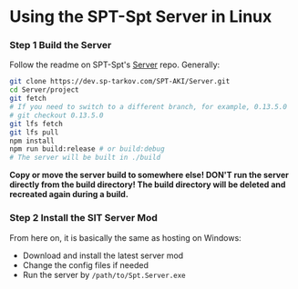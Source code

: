 # Using the SPT-Spt Server in Linux

### Step 1 Build the Server
Follow the readme on SPT-Spt's [Server](https://dev.sp-tarkov.com/SPT-AKI/Server) repo. Generally:
```bash
git clone https://dev.sp-tarkov.com/SPT-AKI/Server.git
cd Server/project
git fetch
# If you need to switch to a different branch, for example, 0.13.5.0
# git checkout 0.13.5.0
git lfs fetch
git lfs pull
npm install
npm run build:release # or build:debug
# The server will be built in ./build
```
**Copy or move the server build to somewhere else! DON'T run the server directly from the build directory! The build directory will be deleted and recreated again during a build.**

### Step 2 Install the SIT Server Mod
From here on, it is basically the same as hosting on Windows:
- Download and install the latest server mod
- Change the config files if needed
- Run the server by `/path/to/Spt.Server.exe`
